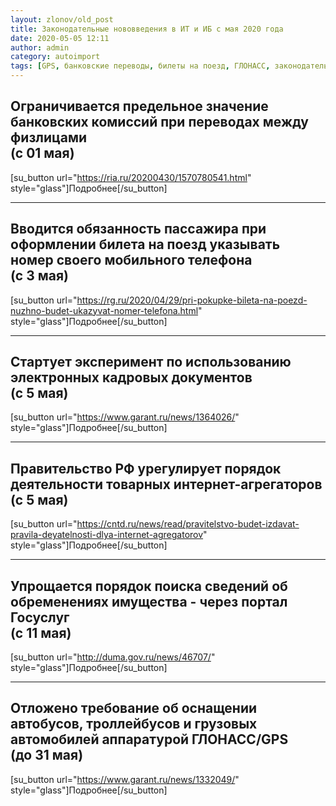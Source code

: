 ```yaml
---
layout: zlonov/old_post
title: Законодательные нововведения в ИТ и ИБ с мая 2020 года
date: 2020-05-05 12:11
author: admin
category: autoimport
tags: [GPS, банковские переводы, билеты на поезд, ГЛОНАСС, законодательные нововведение, законодательства, имущество, интернет-агрегаторы, информационная безопасность, кадровые документы, нововведение, обновление]
---
```

<!-- wp:group -->
<div class="wp-block-group"><div class="wp-block-group__inner-container"><!-- wp:cover {"url":"/assets/uploads/Проценты.jpg","id":74257} -->
<div class="wp-block-cover has-background-dim" style="background-image:url(/assets/uploads/Проценты.jpg)"><div class="wp-block-cover__inner-container"><!-- wp:heading -->
<h2>Ограничивается предельное значение банковских комиссий при переводах между физлицами <br />(с 01 мая)</h2>
<!-- /wp:heading -->


[su_button url="https://ria.ru/20200430/1570780541.html"  style="glass"]Подробнее[/su_button]
</div></div>
<!-- /wp:cover --></div></div>
<!-- /wp:group -->

<!-- wp:separator -->
<hr class="wp-block-separator"/>
<!-- /wp:separator -->

<!-- wp:cover {"url":"/assets/uploads/Телефоны.jpg","id":74258} -->
<div class="wp-block-cover has-background-dim" style="background-image:url(/assets/uploads/Телефоны.jpg)"><div class="wp-block-cover__inner-container"><!-- wp:heading -->
<h2>Вводится обязанность пассажира при оформлении билета на поезд указывать номер своего мобильного телефона <br />(с 3 мая)</h2>
<!-- /wp:heading -->


[su_button url="https://rg.ru/2020/04/29/pri-pokupke-bileta-na-poezd-nuzhno-budet-ukazyvat-nomer-telefona.html"  style="glass"]Подробнее[/su_button]
</div></div>
<!-- /wp:cover -->

<!-- wp:separator -->
<hr class="wp-block-separator"/>
<!-- /wp:separator -->

<!-- wp:cover {"url":"/assets/uploads/Папки.jpg","id":74262} -->
<div class="wp-block-cover has-background-dim" style="background-image:url(/assets/uploads/Папки.jpg)"><div class="wp-block-cover__inner-container"><!-- wp:heading -->
<h2>Стартует эксперимент по использованию электронных кадровых документов <br />(с 5 мая)</h2>
<!-- /wp:heading -->


[su_button url="https://www.garant.ru/news/1364026/"  style="glass"]Подробнее[/su_button]
</div></div>
<!-- /wp:cover -->

<!-- wp:separator -->
<hr class="wp-block-separator"/>
<!-- /wp:separator -->

<!-- wp:cover {"url":"/assets/uploads/Сайт.png","id":74263} -->
<div class="wp-block-cover has-background-dim" style="background-image:url(/assets/uploads/Сайт.png)"><div class="wp-block-cover__inner-container"><!-- wp:heading -->
<h2>Правительство РФ урегулирует порядок деятельности товарных интернет-агрегаторов <br />(с 5 мая)</h2>
<!-- /wp:heading -->


[su_button url="https://cntd.ru/news/read/pravitelstvo-budet-izdavat-pravila-deyatelnosti-dlya-internet-agregatorov"  style="glass"]Подробнее[/su_button]
</div></div>
<!-- /wp:cover -->

<!-- wp:separator -->
<hr class="wp-block-separator"/>
<!-- /wp:separator -->

<!-- wp:cover {"url":"/assets/uploads/Дома.png","id":74264} -->
<div class="wp-block-cover has-background-dim" style="background-image:url(/assets/uploads/Дома.png)"><div class="wp-block-cover__inner-container"><!-- wp:heading -->
<h2>Упрощается порядок поиска сведений об обременениях имущества - через портал Госуслуг<br />(с 11 мая)</h2>
<!-- /wp:heading -->


[su_button url="http://duma.gov.ru/news/46707/"  style="glass"]Подробнее[/su_button]
</div></div>
<!-- /wp:cover -->

<!-- wp:separator -->
<hr class="wp-block-separator"/>
<!-- /wp:separator -->

<!-- wp:cover {"url":"/assets/uploads/Автобус.png","id":74265} -->
<div class="wp-block-cover has-background-dim" style="background-image:url(/assets/uploads/Автобус.png)"><div class="wp-block-cover__inner-container"><!-- wp:heading -->
<h2>Отложено требование об оснащении автобусов, троллейбусов и грузовых автомобилей аппаратурой ГЛОНАСС/GPS <br />(до 31 мая)</h2>
<!-- /wp:heading -->


[su_button url="https://www.garant.ru/news/1332049/"  style="glass"]Подробнее[/su_button]
</div></div>
<!-- /wp:cover -->
